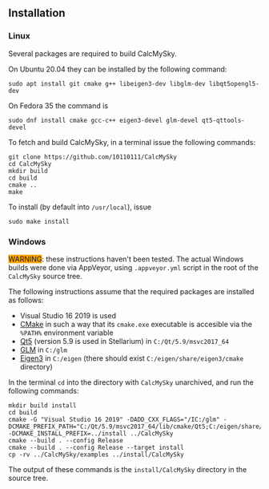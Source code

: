 ## Installation

### Linux

Several packages are required to build CalcMySky.

On Ubuntu 20.04 they can be installed by the following command:
```
sudo apt install git cmake g++ libeigen3-dev libglm-dev libqt5opengl5-dev
```
On Fedora 35 the command is
```
sudo dnf install cmake gcc-c++ eigen3-devel glm-devel qt5-qttools-devel
```

To fetch and build CalcMySky, in a terminal issue the following commands:
```
git clone https://github.com/10110111/CalcMySky
cd CalcMySky
mkdir build
cd build
cmake ..
make
```

To install (by default into `/usr/local`), issue
```
sudo make install
```

### Windows

<span style="background-color: orange;">WARNING</span>: these instructions haven't been tested. The actual Windows builds were done via AppVeyor, using `.appveyor.yml` script in the root of the `CalcMySky` source tree.

The following instructions assume that the required packages are installed as follows:

 * Visual Studio 16 2019 is used
 * [CMake](https://cmake.org/) in such a way that its `cmake.exe` executable is accesible via the `%PATH%` environment variable
 * [Qt5](https://download.qt.io/archive/qt/) (version 5.9 is used in Stellarium) in `C:/Qt/5.9/msvc2017_64`
 * [GLM](https://github.com/g-truc/glm) in `C:/glm`
 * [Eigen3](https://eigen.tuxfamily.org) in `C:/eigen` (there should exist `C:/eigen/share/eigen3/cmake` directory)

In the terminal `cd` into the directory with `CalcMySky` unarchived, and run the following commands:
```
mkdir build install
cd build
cmake -G "Visual Studio 16 2019" -DADD_CXX_FLAGS="/IC:/glm" -DCMAKE_PREFIX_PATH="C:/Qt/5.9/msvc2017_64/lib/cmake/Qt5;C:/eigen/share/eigen3/cmake" -DCMAKE_INSTALL_PREFIX=../install ../CalcMySky
cmake --build . --config Release
cmake --build . --config Release --target install
cp -rv ../CalcMySky/examples ../install/CalcMySky
```

The output of these commands is the `install/CalcMySky` directory in the source tree.
